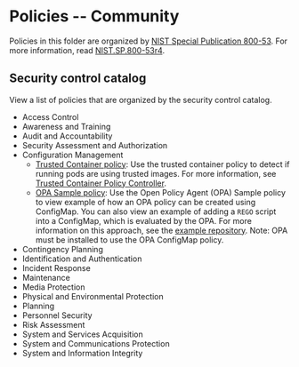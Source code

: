 # Policies -- Community
Policies in this folder are organized by [NIST Special Publication 800-53](https://nvd.nist.gov/800-53). For more information, read [NIST.SP.800-53r4](https://nvlpubs.nist.gov/nistpubs/SpecialPublications/NIST.SP.800-53r4.pdf).

## Security control catalog
View a list of policies that are organized by the security control catalog.

* Access Control
* Awareness and Training
* Audit and Accountability
* Security Assessment and Authorization
* Configuration Management
  * [Trusted Container policy](./CM-Configuration-Management/policy-trusted-container.yaml): Use the trusted container policy to detect if running pods are using trusted images. For more information, see [Trusted Container Policy Controller](https://github.com/ycao56/trusted-container-policy-controller).
  * [OPA Sample policy](./CM-Configuration-Management/policy-opa-sample.yaml): Use the Open Policy Agent (OPA) Sample policy to view example of how an OPA policy can be created using ConfigMap. You can also view an example of adding a `REGO` script into a ConfigMap, which is evaluated by the OPA. For more information on this approach, see the [example repository](https://github.com/ycao56/mcm-opa). Note: OPA must be installed to use the OPA ConfigMap policy.
* Contingency Planning
* Identification and Authentication
* Incident Response
* Maintenance
* Media Protection
* Physical and Environmental Protection
* Planning
* Personnel Security
* Risk Assessment
* System and Services Acquisition
* System and Communications Protection
* System and Information Integrity




